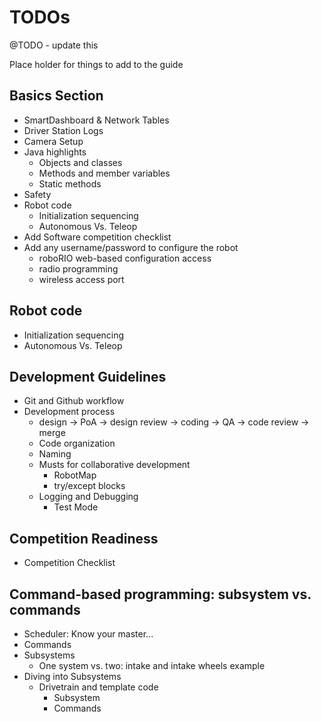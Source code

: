 # TODOs

@TODO - update this

Place holder for things to add to the guide

## Basics Section

- SmartDashboard & Network Tables
- Driver Station Logs
- Camera Setup
- Java highlights
    - Objects and classes
    - Methods and member variables
    - Static methods
- Safety
- Robot code
    - Initialization sequencing
    - Autonomous Vs. Teleop
- Add Software competition checklist
- Add any username/password to configure the robot
    - roboRIO web-based configuration access
    - radio programming
    - wireless access port

## Robot code

- Initialization sequencing
- Autonomous Vs. Teleop

## Development Guidelines

- Git and Github workflow
- Development process
    - design -> PoA -> design review -> coding -> QA -> code review -> merge
    - Code organization
    - Naming
    - Musts for collaborative development
        - RobotMap
        - try/except blocks
    - Logging and Debugging
        - Test Mode

## Competition Readiness

- Competition Checklist

## Command-based programming: subsystem vs. commands

- Scheduler: Know your master...
- Commands
- Subsystems
    - One system vs. two: intake and intake wheels example
- Diving into Subsystems
    - Drivetrain and template code
        - Subsystem
        - Commands
